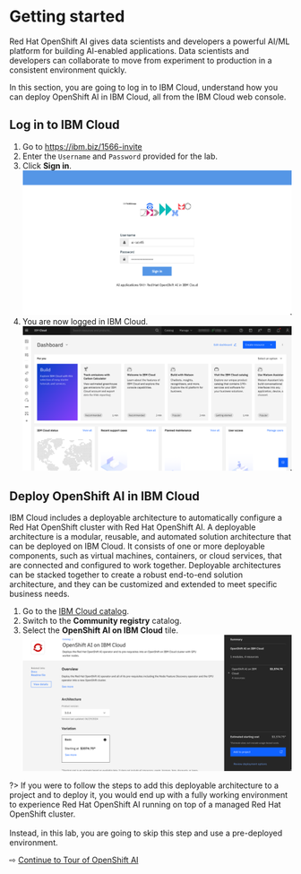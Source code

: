 # Getting started

Red Hat OpenShift AI gives data scientists and developers a powerful AI/ML platform for building AI-enabled applications. Data scientists and developers can collaborate to move from experiment to production in a consistent environment quickly.

In this section, you are going to log in to IBM Cloud, understand how you can deploy OpenShift AI in IBM Cloud, all from the IBM Cloud web console.

## Log in to IBM Cloud

1. Go to https://ibm.biz/1566-invite
1. Enter the `Username` and `Password` provided for the lab.
1. Click **Sign in**.
  ![](images/10-login.png ':size=600')
1. You are now logged in IBM Cloud.
  ![](images/10-logged.png ':size=600')

## Deploy OpenShift AI in IBM Cloud

IBM Cloud includes a deployable architecture to automatically configure a Red Hat OpenShift cluster with Red Hat OpenShift AI. A deployable architecture is a modular, reusable, and automated solution architecture that can be deployed on IBM Cloud. It consists of one or more deployable components, such as virtual machines, containers, or cloud services, that are connected and configured to work together. Deployable architectures can be stacked together to create a robust end-to-end solution architecture, and they can be customized and extended to meet specific business needs.

1. Go to the [IBM Cloud catalog](https://cloud.ibm.com/catalog).
1. Switch to the **Community registry** catalog.
1. Select the **OpenShift AI on IBM Cloud** tile.
  ![](images/10-select-osai-title.png ':size=600')

?> If you were to follow the steps to add this deployable architecture to a project and to deploy it, you would end up with a fully working environment to experience Red Hat OpenShift AI running on top of a managed Red Hat OpenShift cluster.<br><br>Instead, in this lab, you are going to skip this step and use a pre-deployed environment.

⇨ [Continue to Tour of OpenShift AI](20-tour.md)